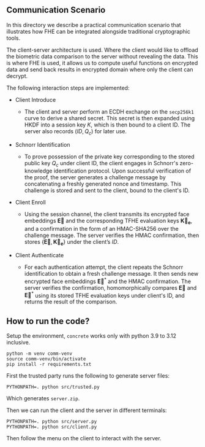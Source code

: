 ## Communication Scenario 
In this directory we  describe a practical communication scenario that illustrates how FHE can be integrated alongside traditional cryptographic tools.

The client-server architecture is used.  Where the client would like  to offload the biometric data  comparison to the server without  revealing the data. This is where FHE  is used, it allows us to compute useful functions on encrypted data and send back results in encrypted domain  where only the client can decrypt. 

The following interaction steps are  implemented: 

- Client Introduce
    - The client and server perform an ECDH exchange on the `secp256k1` curve to derive a shared secret. This secret is then expanded using HKDF into a session key $K$, which is then bound to a client ID. The server also records $(ID, Q_c)$ for later use.
- Schnorr Identification
    - To prove possession of the private key corresponding to the stored public key $Q_c$ under client ID, the client engages in Schnorr's zero-knowledge identification protocol. Upon successful verification of the proof, the server generates a challenge message by concatenating a freshly generated nonce and timestamp. This challenge is stored and sent to the client, bound to the client's ID.

- Client Enroll
    - Using the session channel, the client transmits its encrypted face embeddings $\mathbf{\vec E}$ and the corresponding TFHE evaluation keys $\mathbf{\vec K_e}$, and a confirmation in the form of an HMAC-SHA256 over the challenge message. The server verifies the HMAC confirmation, then stores $\{\mathbf{\vec E},\mathbf{\vec K_e}\}$ under the client’s $ID$.

- Client Authenticate
    - For each authentication attempt, the client repeats the Schnorr identification to obtain a fresh challenge message. It then sends new encrypted face embeddings $\mathbf{\vec E}^*$ and the HMAC confirmation. The server verifies the confirmation, homomorphically compares $\mathbf{\vec E}$ and $\mathbf{\vec E}^*$ using its stored TFHE evaluation keys under client's ID, and returns the result of the comparison.

## How to run the code?
Setup the environment, `concrete` works only with python 3.9 to 3.12 inclusive. 
```
python -m venv comm-venv
source comm-venv/bin/activate
pip install -r requirements.txt
```

First the trusted party runs the following to generate server files:

```
PYTHONPATH=. python src/trusted.py
```

Which generates `server.zip`. 

Then we can run the client and the server in different terminals:
```
PYTHONPATH=. python src/server.py 
PYTHONPATH=. python src/client.py 
```
Then follow the menu on the client to interact with the server.
